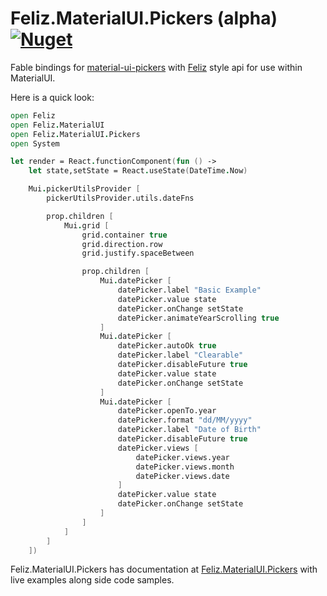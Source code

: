 # Feliz.MaterialUI.Pickers (alpha) [![Nuget](https://img.shields.io/nuget/v/Feliz.MaterialUI.Pickers.svg?maxAge=0&colorB=brightgreen)](https://www.nuget.org/packages/Feliz.MaterialUI.Pickers)

Fable bindings for [material-ui-pickers](https://github.com/mui-org/material-ui-pickers) with [Feliz](https://github.com/Zaid-Ajaj/Feliz) style api for use within MaterialUI.

Here is a quick look:

```fs
open Feliz
open Feliz.MaterialUI
open Feliz.MaterialUI.Pickers
open System

let render = React.functionComponent(fun () ->
    let state,setState = React.useState(DateTime.Now)

    Mui.pickerUtilsProvider [
        pickerUtilsProvider.utils.dateFns

        prop.children [
            Mui.grid [
                grid.container true
                grid.direction.row
                grid.justify.spaceBetween

                prop.children [
                    Mui.datePicker [
                        datePicker.label "Basic Example"
                        datePicker.value state
                        datePicker.onChange setState
                        datePicker.animateYearScrolling true
                    ]
                    Mui.datePicker [
                        datePicker.autoOk true
                        datePicker.label "Clearable"
                        datePicker.disableFuture true
                        datePicker.value state
                        datePicker.onChange setState
                    ]
                    Mui.datePicker [
                        datePicker.openTo.year
                        datePicker.format "dd/MM/yyyy"
                        datePicker.label "Date of Birth"
                        datePicker.disableFuture true
                        datePicker.views [
                            datePicker.views.year
                            datePicker.views.month
                            datePicker.views.date
                        ]
                        datePicker.value state
                        datePicker.onChange setState
                    ]
                ]
            ]
        ]
    ])
```

Feliz.MaterialUI.Pickers has documentation at [Feliz.MaterialUI.Pickers](https://shmew.github.io/Feliz.MaterialUI.Pickers/) with live examples along side code samples.
